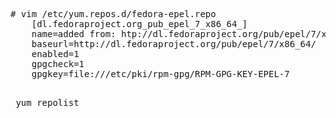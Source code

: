 <pre># vim /etc/yum.repos.d/fedora-epel.repo
	[dl.fedoraproject.org_pub_epel_7_x86_64_]
	name=added from: htp://dl.fedoraproject.org/pub/epel/7/x86_64/
	baseurl=http://dl.fedoraproject.org/pub/epel/7/x86_64/
	enabled=1
	gpgcheck=1
	gpgkey=file:///etc/pki/rpm-gpg/RPM-GPG-KEY-EPEL-7

<pre> yum repolist </pre>

	
